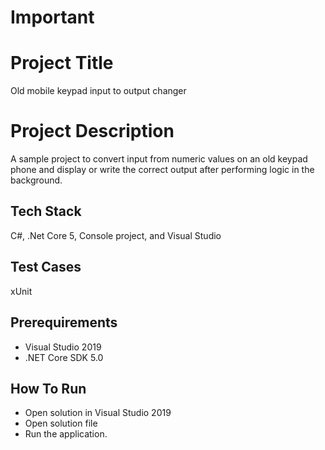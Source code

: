 # Important 

# Project Title

Old mobile keypad input to output changer

# Project Description

A sample project to convert input from numeric values on an old keypad phone and display or write the correct output after performing logic in the background.

## Tech Stack

C#, .Net Core 5, Console project, and Visual Studio 

## Test Cases

xUnit


## Prerequirements

* Visual Studio 2019
* .NET Core SDK 5.0

## How To Run

* Open solution in Visual Studio 2019
* Open solution file
* Run the application.

